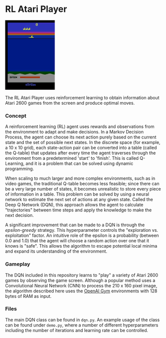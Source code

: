 # RL Atari Player

![gif](https://github.com/youngseok-seo/atari-rl/blob/master/master-seaquest-10k-80.gif)

The RL Atari Player uses reinforcement learning to obtain information about Atari 2600 games from the screen and produce optimal moves.

### Concept

A reinforcement learning (RL) agent uses rewards and observations from the environment to adapt and make decisions. 
In a Markov Decision Process, the agent can choose its next action purely based on the current state and the set of possible next states.
In the discrete space (for example, a 10 x 10 grid), each state-action pair can be converted into a table (called the Q-table) that updates after every time the agent traverses through the environment from a predetermined 'start' to 'finish'.
This is called Q-Learning, and it is a problem that can be solved using dynamic programming.

When scaling to much larger and more complex environments, such as in video games, the traditional Q-table becomes less feasible; since there can be a very large number of states, it becomes unrealistic to store every piece of information in a table.
This problem can be solved by using a neural network to estimate the next set of actions at any given state. 
Called the Deep Q Network (DQN), this approach allows the agent to calculate "trajectories" between time steps and apply the knowledge to make the next decision.

A significant improvement that can be made to a DQN is through the *epsilon-greedy* strategy. This hyperparameter controls the "exploration vs. exploitation" factor.
An intuitive role of the epsilon is a probability (between 0.0 and 1.0) that the agent will choose a random action over one that it knows is "safe". This allows the algorithm
to escape potential local minima and expand its understanding of the environment.

### Gameplay

The DQN included in this repository learns to "play" a variety of Atari 2600 games by observing the game screen. 
Although a popular method uses a Convolutional Neural Network (CNN) to process the 210 x 160 pixel image, the algorithm described here uses the [OpenAI Gym](https://gym.openai.com/envs/#atari) environments with 128 bytes of RAM as input.

### Files

The main DQN class can be found in `dqn.py`. An example usage of the class can be found under `demo.py`, where a number of different hyperparameters including the number of iterations and learning rate can be controlled.
